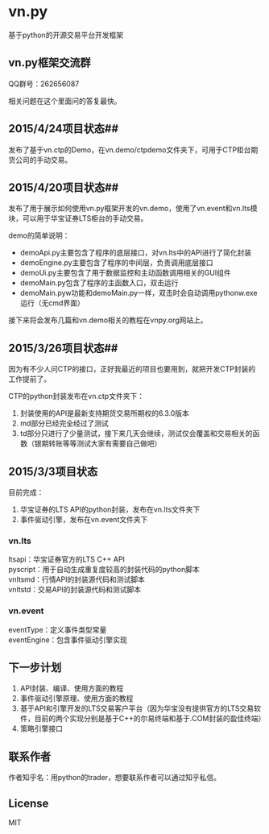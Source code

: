# vn.py 
基于python的开源交易平台开发框架

## vn.py框架交流群
QQ群号：262656087

相关问题在这个里面问的答复最快。

## 2015/4/24项目状态##
发布了基于vn.ctp的Demo，在vn.demo/ctpdemo文件夹下，可用于CTP柜台期货公司的手动交易。

## 2015/4/20项目状态##
发布了用于展示如何使用vn.py框架开发的vn.demo，使用了vn.event和vn.lts模块，可以用于华宝证券LTS柜台的手动交易。

demo的简单说明：

- demoApi.py主要包含了程序的底层接口，对vn.lts中的API进行了简化封装
- demoEngine.py主要包含了程序的中间层，负责调用底层接口
- demoUi.py主要包含了用于数据监控和主动函数调用相关的GUI组件
- demoMain.py包含了程序的主函数入口，双击运行
- demoMain.pyw功能和demoMain.py一样，双击时会自动调用pythonw.exe运行（无cmd界面）


接下来将会发布几篇和vn.demo相关的教程在vnpy.org网站上。

## 2015/3/26项目状态##
因为有不少人问CTP的接口，正好我最近的项目也要用到，就把开发CTP封装的工作提前了。

CTP的python封装发布在vn.ctp文件夹下： 
 
1. 封装使用的API是最新支持期货交易所期权的6.3.0版本  
2. md部分已经完全经过了测试  
3. td部分只进行了少量测试，接下来几天会继续，测试仅会覆盖和交易相关的函数（银期转账等等测试大家有需要自己做吧）

## 2015/3/3项目状态 ##
目前完成：  

1. 华宝证券的LTS API的python封装，发布在vn.lts文件夹下  
2. 事件驱动引擎，发布在vn.event文件夹下  

### vn.lts   ###
ltsapi：华宝证券官方的LTS C++ API  
pyscript：用于自动生成重复度较高的封装代码的python脚本  
vnltsmd：行情API的封装源代码和测试脚本  
vnltstd：交易API的封装源代码和测试脚本  

### vn.event ###
eventType：定义事件类型常量  
eventEngine：包含事件驱动引擎实现  

## 下一步计划 ##
1. API封装、编译、使用方面的教程
2. 事件驱动引擎原理、使用方面的教程
3. 基于API和引擎开发的LTS交易客户平台（因为华宝没有提供官方的LTS交易软件，目前的两个实现分别是基于C++的尔易终端和基于.COM封装的盈佳终端）
4. 策略引擎接口

## 联系作者 ##
作者知乎名：用python的trader，想要联系作者可以通过知乎私信。

## License ##
MIT

